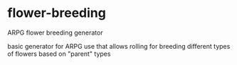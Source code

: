 # flower-breeding

ARPG flower breeding generator

basic generator for ARPG use that allows rolling for breeding different types of flowers based on "parent" types
